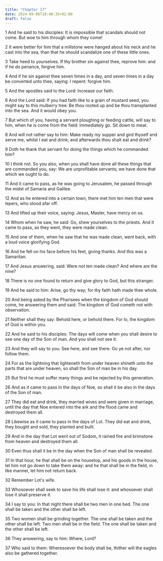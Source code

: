 ```yaml
---
title: "Chapter 17"
date: 2024-09-06T18:40:35+02:00
draft: false
---
```




1 And he said to his disciples: It is impossible that scandals should not come. But woe to him through whom they come!

2 It were better for him that a millstone were hanged about his neck and he cast into the sea, than that he should scandalize one of these little ones.

3 Take heed to yourselves. If thy brother sin against thee, reprove him: and if he do penance, forgive him.

4 And if he sin against thee seven times in a day, and seven times in a day be converted unto thee, saying: I repent: forgive him.

5 And the apostles said to the Lord: Increase our faith.

6 And the Lord said: If you had faith like to a grain of mustard seed, you might say to this mulberry tree: Be thou rooted up and be thou transplanted into the sea. And it would obey you.

7 But which of you, having a servant ploughing or feeding cattle, will say to him, when he is come from the field: Immediately go. Sit down to meat.

8 And will not rather say to him: Make ready my supper and gird thyself and serve me, whilst I eat and drink; and afterwards thou shalt eat and drink?

9 Doth he thank that servant for doing the things which he commanded him?

10 I think not. So you also, when you shall have done all these things that are commanded you, say: We are unprofitable servants; we have done that which we ought to do.

11 And it came to pass, as he was going to Jerusalem, he passed through the midst of Samaria and Galilee.

12 And as he entered into a certain town, there met him ten men that were lepers, who stood afar off.

13 And lifted up their voice, saying: Jesus, Master, have mercy on us.

14 Whom when he saw, he said: Go, shew yourselves to the priests. And it came to pass, as they went, they were made clean.

15 And one of them, when he saw that he was made clean, went back, with a loud voice glorifying God.

16 And he fell on his face before his feet, giving thanks. And this was a Samaritan.

17 And Jesus answering, said: Were not ten made clean? And where are the nine?

18 There is no one found to return and give glory to God, but this stranger.

19 And he said to him: Arise, go thy way; for thy faith hath made thee whole.

20 And being asked by the Pharisees when the kingdom of God should come, he answering them and said: The kingdom of God cometh not with observation.

21 Neither shall they say: Behold here, or behold there. For lo, the kingdom of God is within you.

22 And he said to his disciples: The days will come when you shall desire to see one day of the Son of man. And you shall not see it.

23 And they will say to you: See here, and see there. Go ye not after, nor follow them.

24 For as the lightning that lighteneth from under heaven shineth unto the parts that are under heaven, so shall the Son of man be in his day.

25 But first he must suffer many things and be rejected by this generation.

26 And as it came to pass in the days of Noe, so shall it be also in the days of the Son of man.

27 They did eat and drink, they married wives and were given in marriage, until the day that Noe entered into the ark and the flood came and destroyed them all.

28 Likewise as it came to pass in the days of Lot. They did eat and drink, they bought and sold, they planted and built.

29 And in the day that Lot went out of Sodom, it rained fire and brimstone from heaven and destroyed them all.

30 Even thus shall it be in the day when the Son of man shall be revealed.

31 In that hour, he that shall be on the housetop, and his goods in the house, let him not go down to take them away: and he that shall be in the field, in like manner, let him not return back.

32 Remember Lot's wife.

33 Whosoever shall seek to save his life shall lose it: and whosoever shall lose it shall preserve it.

34 I say to you: In that night there shall be two men in one bed. The one shall be taken and the other shall be left.

35 Two women shall be grinding together. The one shall be taken and the other shall be left. Two men shall be in the field. The one shall be taken and the other shall be left.

36 They answering, say to him: Where, Lord?

37 Who said to them: Wheresoever the body shall be, thither will the eagles also be gathered together.

